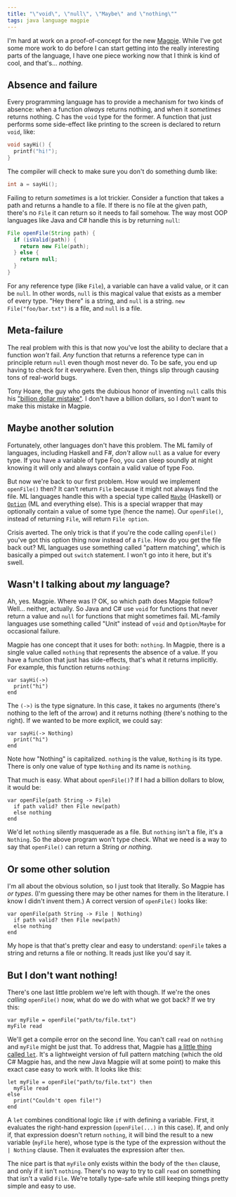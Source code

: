```yaml
---
title: "\"void\", \"null\", \"Maybe\" and \"nothing\""
tags: java language magpie
---
```


I'm hard at work on a proof-of-concept for the new [Magpie][]. While I've got
some more work to do before I can start getting into the really interesting
parts of the language, I have one piece working now that I think is kind of
cool, and that's... *nothing*.

[magpie]: https://magpie-lang.org/

## Absence and failure

Every programming language has to provide a mechanism for two kinds of absence:
when a function *always* returns nothing, and when it *sometimes* returns
nothing. C has the `void` type for the former. A function that just performs
some side-effect like printing to the screen is declared to return `void`, like:

```c
void sayHi() {
  printf("hi!");
}
```

The compiler will check to make sure you don't do something dumb like:

```c
int a = sayHi();
```

Failing to return *sometimes* is a lot trickier. Consider a function that takes
a path and returns a handle to a file. If there is no file at the given path,
there's no `File` it can return so it needs to fail somehow. The way most OOP
languages like Java and C# handle this is by returning `null`:

```java
File openFile(String path) {
  if (isValid(path)) {
    return new File(path);
  } else {
    return null;
  }
}
```

For any reference type (like `File`), a variable can have a valid value, or it
can be `null`. In other words, `null` is this magical value that exists as a
member of every type. "Hey there" is a string, and `null` is a string. `new
File("foo/bar.txt")` is a file, and `null` is a file.

## Meta-failure

The real problem with this is that now you've lost the ability to declare that
a function *won't* fail. *Any* function that returns a reference type can in
principle return `null` even though most never do. To be safe, you end up
having to check for it everywhere. Even then, things slip through causing tons
of real-world bugs.

Tony Hoare, the guy who gets the dubious honor of inventing `null` calls this
his ["billion dollar mistake"][billion]. I don't have a billion dollars, so I
don't want to make this mistake in Magpie.

[billion]: http://lambda-the-ultimate.org/node/3186

## Maybe another solution

Fortunately, other languages don't have this problem. The ML family of
languages, including Haskell and F#, *don't* allow `null` as a value for every
type. If you have a variable of type Foo, you can sleep soundly at night knowing
it will only and always contain a valid value of type Foo.

But now we're back to our first problem. How would we implement `openFile()`
then? It can't return `File` because it might not always find the file. ML
languages handle this with a special type called [`Maybe`][maybe] (Haskell) or
[`Option`][option] (ML and everything else). This is a special wrapper that may
optionally contain a value of some type (hence the name). Our `openFile()`,
instead of returning `File`, will return `File option`.

[maybe]: http://www.haskell.org/onlinereport/maybe.html
[option]: http://www.standardml.org/Basis/option.html

Crisis averted. The only trick is that if you're the code calling `openFile()`
you've got this option thing now instead of a `File`. How do you get the file
back out? ML languages use something called "pattern matching", which is
basically a pimped out `switch` statement. I won't go into it here, but it's
swell.

## Wasn't I talking about *my* language?

Ah, yes. Magpie. Where was I? OK, so which path does Magpie follow? Well…
neither, actually. So Java and C# use `void` for functions that never return a
value and `null` for functions that might sometimes fail. ML-family languages
use something called "Unit" instead of `void` and `Option`/`Maybe` for
occasional failure.

Magpie has one concept that it uses for both: `nothing`. In Magpie, there is a
single value called `nothing` that represents the absence of a value. If you
have a function that just has side-effects, that's what it returns implicitly.
For example, this function returns `nothing`:

```magpie
var sayHi(->)
  print("hi")
end
```

The `(->)` is the type signature. In this case, it takes no arguments (there's
nothing to the left of the arrow) and it returns nothing (there's nothing to the
right). If we wanted to be more explicit, we could say:

```magpie
var sayHi(-> Nothing)
  print("hi")
end
```

Note how "Nothing" is capitalized. `nothing` is the value, `Nothing` is its
type. There is only one value of type `Nothing` and its name is `nothing`.

That much is easy. What about `openFile()`? If I had a billion dollars to blow,
it would be:

```magpie
var openFile(path String -> File)
  if path valid? then File new(path)
  else nothing
end
```

We'd let `nothing` silently masquerade as a file. But `nothing` isn't a file,
it's a `Nothing`. So the above program won't type check. What we need is a way
to say that `openFile()` can return a String *or nothing*.

## Or some other solution

I'm all about the obvious solution, so I just took that literally. So Magpie has
*or types*. (I'm guessing there may be other names for them in the literature. I
know I didn't invent them.) A correct version of `openFile()` looks like:

```magpie
var openFile(path String -> File | Nothing)
  if path valid? then File new(path)
  else nothing
end
```

My hope is that that's pretty clear and easy to understand: `openFile` takes a
string and returns a file or nothing. It reads just like you'd say it.

## But I don't want nothing!

There's one last little problem we're left with though. If we're the ones
*calling* `openFile()` now, what do we do with what we got back? If we try this:

```magpie
var myFile = openFile("path/to/file.txt")
myFile read
```

We'll get a compile error on the second line. You can't call `read` on `nothing`
and `myFile` might be just that. To address that, Magpie has [a little thing
called `let`][let]. It's a lightweight version of full pattern matching (which
the old C# Magpie has, and the new Java Magpie will at some point) to make this
exact case easy to work with. It looks like this:

[let]: /2009/12/26/conditional-binding-with-let-in-magpie/

```magpie
let myFile = openFile("path/to/file.txt") then
  myFile read
else
  print("Couldn't open file!")
end
```

A `let` combines conditional logic like `if` with defining a variable. First, it
evaluates the right-hand expression (`openFile(...)` in this case). If, and only
if, that expression doesn't return `nothing`, it will bind the result to a new
variable (`myFile` here), whose type is the type of the expression without the
`| Nothing` clause. Then it evaluates the expression after `then`.

The nice part is that `myFile` only exists within the body of the `then` clause,
and only if it isn't `nothing`. There's no way to try to call `read` on
something that isn't a valid `File`. We're totally type-safe while still keeping
things pretty simple and easy to use.
